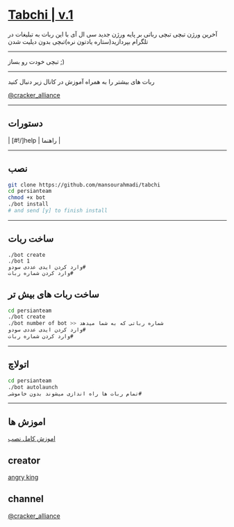 # [Tabchi | v.1](https://telegram.me/cracker_alliance)

آخرین ورژن تبچی تبچی رباتی بر پایه ورژن جدید سی ال آی با این ربات به تبلیغات در تلگرام بپردازید(ستاره یادتون نره)تبچی بدون دیلیت شدن

* * *
تبچی خودت رو بساز ;)
* * *
ربات های بیشتر را به همراه آموزش در کانال زیر دنبال کنید

[@cracker_alliance](https://telegram.me/cracker_alliance)
* * *

## دستورات


| [#!/]help | راهنما  |


* * *

## نصب

```sh
git clone https://github.com/mansourahmadi/tabchi
cd persianteam
chmod +x bot
./bot install
# and send [y] to finish install
```
* * *
## ساخت ربات
```
./bot create
./bot 1
وارد کردن ایدی عددی سودو#
وارد کردن شماره ربات#
```
## ساخت ربات های بیش تر

```sh
cd persianteam
./bot create
./bot number of bot >> شماره رباتی که به شما میدهد
وارد کردن ایدی عددی سودو#
وارد کردن شماره ربات#
```
* * *
## اتولاچ
```sh
cd persianteam
./bot autolaunch
تمام ربات ها راه اندازی میشوند بدون خاموشی#
```
***

## اموزش ها
[اموزش کامل نصب](https://telegram.me/cracker_alliance)

## creator
[angry king](https://telegram.me/angry_king_98)

## channel
[@cracker_alliance](https://telegram.me/cracker_alliance)

